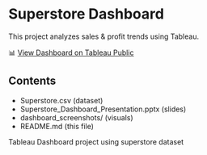 
# Superstore Dashboard

This project analyzes sales & profit trends using Tableau.

📊 [View Dashboard on Tableau Public](https://public.tableau.com/newWorkbook/d172c10c-4574-4784-b38c-568a5383aa1a#1)

## Contents
- Superstore.csv (dataset)
- Superstore_Dashboard_Presentation.pptx (slides)
- dashboard_screenshots/ (visuals)
- README.md (this file)

Tableau Dashboard project using superstore dataset
